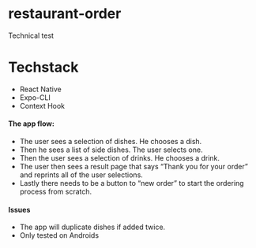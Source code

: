 # restaurant-order
Technical test

# Techstack
* React Native
* Expo-CLI
* Context Hook

#### The app flow:
* The user sees a selection of dishes. He chooses a dish.
* Then he sees a list of side dishes. The user selects one.
* Then the user sees a selection of drinks. He chooses a drink.
* The user then sees a result page that says “Thank you for your order” and reprints all of the user selections.
* Lastly there needs to be a button to “new order” to start the ordering process from scratch.

#### Issues
* The app will duplicate dishes if added twice.
* Only tested on Androids
